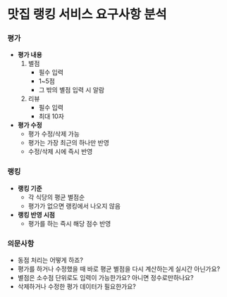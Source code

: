 # 맛집 랭킹 서비스 요구사항 분석
### 평가
- **평가 내용**
  1. 별점
     - 필수 입력
     - 1~5점 
     - 그 밖의 별점 입력 시 알람
  2. 리뷰
     - 필수 입력
     - 최대 10자
- **평가 수정**
  - 평가 수정/삭제 가능
  - 평가는 가장 최근의 하나만 반영
  - 수정/삭제 시에 즉시 반영
### 랭킹
- **랭킹 기준**
  - 각 식당의 평균 별점순
  - 평가가 없으면 랭킹에서 나오지 않음
- **랭킹 반영 시점**
  - 평가를 하는 즉시 해당 점수 반영

### 의문사항
- 동점 처리는 어떻게 하죠?
- 평가를 하거나 수정했을 때 바로 평균 별점을 다시 계산하는게 실시간 아닌가요?
- 별점은 소수점 단위로도 입력이 가능한가요? 아니면 정수로만하나요?
- 삭제하거나 수정한 평가 데이터가 필요한가요?